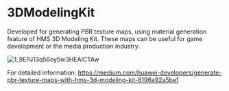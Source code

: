 # 3DModelingKit

Developed for generating PBR texture maps, using material generation feature of HMS 3D Modeling Kit. These maps can be useful for game development or the media production industry.

![1_9EPJ13q56oy5w3HEAlCTAw](https://user-images.githubusercontent.com/34041050/174307982-e22ffca2-b3a0-43a7-93b5-af66cdc06c27.png)

For detailed information: https://medium.com/huawei-developers/generate-pbr-texture-maps-with-hms-3d-modeling-kit-8196a92a5be1


